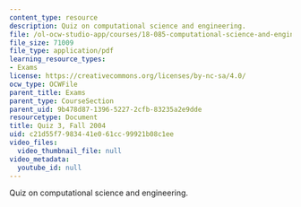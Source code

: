 ```yaml
---
content_type: resource
description: Quiz on computational science and engineering.
file: /ol-ocw-studio-app/courses/18-085-computational-science-and-engineering-i-fall-2008/c21d55f7983441e061cc99921b08c1ee_quiz318085f04.pdf
file_size: 71009
file_type: application/pdf
learning_resource_types:
- Exams
license: https://creativecommons.org/licenses/by-nc-sa/4.0/
ocw_type: OCWFile
parent_title: Exams
parent_type: CourseSection
parent_uid: 9b478d87-1396-5227-2cfb-83235a2e9dde
resourcetype: Document
title: Quiz 3, Fall 2004
uid: c21d55f7-9834-41e0-61cc-99921b08c1ee
video_files:
  video_thumbnail_file: null
video_metadata:
  youtube_id: null
---
```

Quiz on computational science and engineering.